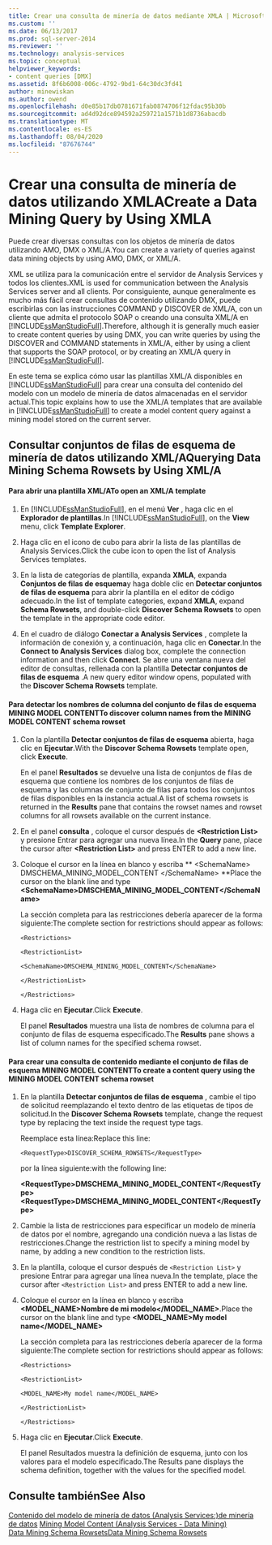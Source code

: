 ```yaml
---
title: Crear una consulta de minería de datos mediante XMLA | Microsoft Docs
ms.custom: ''
ms.date: 06/13/2017
ms.prod: sql-server-2014
ms.reviewer: ''
ms.technology: analysis-services
ms.topic: conceptual
helpviewer_keywords:
- content queries [DMX]
ms.assetid: 8f6b6008-006c-4792-9bd1-64c30dc3fd41
author: minewiskan
ms.author: owend
ms.openlocfilehash: d0e85b17db0781671fab0874706f12fdac95b30b
ms.sourcegitcommit: ad4d92dce894592a259721a1571b1d8736abacdb
ms.translationtype: MT
ms.contentlocale: es-ES
ms.lasthandoff: 08/04/2020
ms.locfileid: "87676744"
---
```

# <a name="create-a-data-mining-query-by-using-xmla"></a><span data-ttu-id="062a1-102">Crear una consulta de minería de datos utilizando XMLA</span><span class="sxs-lookup"><span data-stu-id="062a1-102">Create a Data Mining Query by Using XMLA</span></span>
  <span data-ttu-id="062a1-103">Puede crear diversas consultas con los objetos de minería de datos utilizando AMO, DMX o XML/A.</span><span class="sxs-lookup"><span data-stu-id="062a1-103">You can create a variety of queries against data mining objects by using AMO, DMX, or XML/A.</span></span>  
  
 <span data-ttu-id="062a1-104">XML se utiliza para la comunicación entre el servidor de Analysis Services y todos los clientes.</span><span class="sxs-lookup"><span data-stu-id="062a1-104">XML is used for communication between the Analysis Services server and all clients.</span></span> <span data-ttu-id="062a1-105">Por consiguiente, aunque generalmente es mucho más fácil crear consultas de contenido utilizando DMX, puede escribirlas con las instrucciones COMMAND y DISCOVER de XML/A, con un cliente que admita el protocolo SOAP o creando una consulta XML/A en [!INCLUDE[ssManStudioFull](../../includes/ssmanstudiofull-md.md)].</span><span class="sxs-lookup"><span data-stu-id="062a1-105">Therefore, although it is generally much easier to create content queries by using DMX, you can write queries by using the DISCOVER and COMMAND statements in XML/A, either by using a client that supports the SOAP protocol, or by creating an XML/A query in [!INCLUDE[ssManStudioFull](../../includes/ssmanstudiofull-md.md)].</span></span>  
  
 <span data-ttu-id="062a1-106">En este tema se explica cómo usar las plantillas XML/A disponibles en [!INCLUDE[ssManStudioFull](../../includes/ssmanstudiofull-md.md)] para crear una consulta del contenido del modelo con un modelo de minería de datos almacenadas en el servidor actual.</span><span class="sxs-lookup"><span data-stu-id="062a1-106">This topic explains how to use the XML/A templates that are available in [!INCLUDE[ssManStudioFull](../../includes/ssmanstudiofull-md.md)] to create a model content query against a mining model stored on the current server.</span></span>  
  
## <a name="querying-data-mining-schema-rowsets-by-using-xmla"></a><span data-ttu-id="062a1-107">Consultar conjuntos de filas de esquema de minería de datos utilizando XML/A</span><span class="sxs-lookup"><span data-stu-id="062a1-107">Querying Data Mining Schema Rowsets by Using XML/A</span></span>  
  
#### <a name="to-open-an-xmla-template"></a><span data-ttu-id="062a1-108">Para abrir una plantilla XML/A</span><span class="sxs-lookup"><span data-stu-id="062a1-108">To open an XML/A template</span></span>  
  
1.  <span data-ttu-id="062a1-109">En [!INCLUDE[ssManStudioFull](../../includes/ssmanstudiofull-md.md)], en el menú **Ver** , haga clic en el **Explorador de plantillas**.</span><span class="sxs-lookup"><span data-stu-id="062a1-109">In [!INCLUDE[ssManStudioFull](../../includes/ssmanstudiofull-md.md)], on the **View** menu, click **Template Explorer**.</span></span>  
  
2.  <span data-ttu-id="062a1-110">Haga clic en el icono de cubo para abrir la lista de las plantillas de Analysis Services.</span><span class="sxs-lookup"><span data-stu-id="062a1-110">Click the cube icon to open the list of Analysis Services templates.</span></span>  
  
3.  <span data-ttu-id="062a1-111">En la lista de categorías de plantilla, expanda **XMLA**, expanda **Conjuntos de filas de esquema**y haga doble clic en **Detectar conjuntos de filas de esquema** para abrir la plantilla en el editor de código adecuado.</span><span class="sxs-lookup"><span data-stu-id="062a1-111">In the list of template categories, expand **XMLA**, expand **Schema Rowsets**, and double-click **Discover Schema Rowsets** to open the template in the appropriate code editor.</span></span>  
  
4.  <span data-ttu-id="062a1-112">En el cuadro de diálogo **Conectar a Analysis Services** , complete la información de conexión y, a continuación, haga clic en **Conectar**.</span><span class="sxs-lookup"><span data-stu-id="062a1-112">In the **Connect to Analysis Services** dialog box, complete the connection information and then click **Connect**.</span></span> <span data-ttu-id="062a1-113">Se abre una ventana nueva del editor de consultas, rellenada con la plantilla **Detectar conjuntos de filas de esquema** .</span><span class="sxs-lookup"><span data-stu-id="062a1-113">A new query editor window opens, populated with the **Discover Schema Rowsets** template.</span></span>  
  
#### <a name="to-discover-column-names-from-the-mining-model-content-schema-rowset"></a><span data-ttu-id="062a1-114">Para detectar los nombres de columna del conjunto de filas de esquema MINING MODEL CONTENT</span><span class="sxs-lookup"><span data-stu-id="062a1-114">To discover column names from the MINING MODEL CONTENT schema rowset</span></span>  
  
1.  <span data-ttu-id="062a1-115">Con la plantilla **Detectar conjuntos de filas de esquema** abierta, haga clic en **Ejecutar**.</span><span class="sxs-lookup"><span data-stu-id="062a1-115">With the **Discover Schema Rowsets** template open, click **Execute**.</span></span>  
  
     <span data-ttu-id="062a1-116">En el panel **Resultados** se devuelve una lista de conjuntos de filas de esquema que contiene los nombres de los conjuntos de filas de esquema y las columnas de conjunto de filas para todos los conjuntos de filas disponibles en la instancia actual.</span><span class="sxs-lookup"><span data-stu-id="062a1-116">A list of schema rowsets is returned in the **Results** pane that contains the rowset names and rowset columns for all rowsets available on the current instance.</span></span>  
  
2.  <span data-ttu-id="062a1-117">En el panel **consulta** , coloque el cursor después de **\<Restriction List>** y presione Entrar para agregar una nueva línea.</span><span class="sxs-lookup"><span data-stu-id="062a1-117">In the **Query** pane, place the cursor after **\<Restriction List>** and press ENTER to add a new line.</span></span>  
  
3.  <span data-ttu-id="062a1-118">Coloque el cursor en la línea en blanco y escriba \*\* \<SchemaName> DMSCHEMA_MINING_MODEL_CONTENT \</SchemaName> \*\*</span><span class="sxs-lookup"><span data-stu-id="062a1-118">Place the cursor on the blank line and type **\<SchemaName>DMSCHEMA_MINING_MODEL_CONTENT\</SchemaName>**</span></span>  
  
     <span data-ttu-id="062a1-119">La sección completa para las restricciones debería aparecer de la forma siguiente:</span><span class="sxs-lookup"><span data-stu-id="062a1-119">The complete section for restrictions should appear as follows:</span></span>  
  
     `<Restrictions>`  
  
     `<RestrictionList>`  
  
     `<SchemaName>DMSCHEMA_MINING_MODEL_CONTENT</SchemaName>`  
  
     `</RestrictionList>`  
  
     `</Restrictions>`  
  
4.  <span data-ttu-id="062a1-120">Haga clic en **Ejecutar**.</span><span class="sxs-lookup"><span data-stu-id="062a1-120">Click **Execute**.</span></span>  
  
     <span data-ttu-id="062a1-121">El panel **Resultados** muestra una lista de nombres de columna para el conjunto de filas de esquema especificado.</span><span class="sxs-lookup"><span data-stu-id="062a1-121">The **Results** pane shows a list of column names for the specified schema rowset.</span></span>  
  
#### <a name="to-create-a-content-query-using-the-mining-model-content-schema-rowset"></a><span data-ttu-id="062a1-122">Para crear una consulta de contenido mediante el conjunto de filas de esquema MINING MODEL CONTENT</span><span class="sxs-lookup"><span data-stu-id="062a1-122">To create a content query using the MINING MODEL CONTENT schema rowset</span></span>  
  
1.  <span data-ttu-id="062a1-123">En la plantilla **Detectar conjuntos de filas de esquema** , cambie el tipo de solicitud reemplazando el texto dentro de las etiquetas de tipos de solicitud.</span><span class="sxs-lookup"><span data-stu-id="062a1-123">In the **Discover Schema Rowsets** template, change the request type by replacing the text inside the request type tags.</span></span>  
  
     <span data-ttu-id="062a1-124">Reemplace esta línea:</span><span class="sxs-lookup"><span data-stu-id="062a1-124">Replace this line:</span></span>  
  
     `<RequestType>DISCOVER_SCHEMA_ROWSETS</RequestType>`  
  
     <span data-ttu-id="062a1-125">por la línea siguiente:</span><span class="sxs-lookup"><span data-stu-id="062a1-125">with the following line:</span></span>  
  
     <span data-ttu-id="062a1-126">**\<RequestType>DMSCHEMA_MINING_MODEL_CONTENT\</RequestType>**</span><span class="sxs-lookup"><span data-stu-id="062a1-126">**\<RequestType>DMSCHEMA_MINING_MODEL_CONTENT\</RequestType>**</span></span>  
  
2.  <span data-ttu-id="062a1-127">Cambie la lista de restricciones para especificar un modelo de minería de datos por el nombre, agregando una condición nueva a las listas de restricciones.</span><span class="sxs-lookup"><span data-stu-id="062a1-127">Change the restriction list to specify a mining model by name, by adding a new condition to the restriction lists.</span></span>  
  
3.  <span data-ttu-id="062a1-128">En la plantilla, coloque el cursor después de `<Restriction List>` y presione Entrar para agregar una línea nueva.</span><span class="sxs-lookup"><span data-stu-id="062a1-128">In the template, place the cursor after `<Restriction List>` and press ENTER to add a new line.</span></span>  
  
4.  <span data-ttu-id="062a1-129">Coloque el cursor en la línea en blanco y escriba **<MODEL_NAME>Nombre de mi modelo</MODEL_NAME>**.</span><span class="sxs-lookup"><span data-stu-id="062a1-129">Place the cursor on the blank line and type **<MODEL_NAME>My model name</MODEL_NAME>**</span></span>  
  
     <span data-ttu-id="062a1-130">La sección completa para las restricciones debería aparecer de la forma siguiente:</span><span class="sxs-lookup"><span data-stu-id="062a1-130">The complete section for restrictions should appear as follows:</span></span>  
  
     `<Restrictions>`  
  
     `<RestrictionList>`  
  
     `<MODEL_NAME>My model name</MODEL_NAME>`  
  
     `</RestrictionList>`  
  
     `</Restrictions>`  
  
5.  <span data-ttu-id="062a1-131">Haga clic en **Ejecutar**.</span><span class="sxs-lookup"><span data-stu-id="062a1-131">Click **Execute**.</span></span>  
  
     <span data-ttu-id="062a1-132">El panel Resultados muestra la definición de esquema, junto con los valores para el modelo especificado.</span><span class="sxs-lookup"><span data-stu-id="062a1-132">The Results pane displays the schema definition, together with the values for the specified model.</span></span>  
  
## <a name="see-also"></a><span data-ttu-id="062a1-133">Consulte también</span><span class="sxs-lookup"><span data-stu-id="062a1-133">See Also</span></span>  
 <span data-ttu-id="062a1-134">[Contenido del modelo de minería de datos &#40;Analysis Services:&#41;de minería de datos](mining-model-content-analysis-services-data-mining.md) </span><span class="sxs-lookup"><span data-stu-id="062a1-134">[Mining Model Content &#40;Analysis Services - Data Mining&#41;](mining-model-content-analysis-services-data-mining.md) </span></span>  
 [<span data-ttu-id="062a1-135">Data Mining Schema Rowsets</span><span class="sxs-lookup"><span data-stu-id="062a1-135">Data Mining Schema Rowsets</span></span>](https://docs.microsoft.com/bi-reference/schema-rowsets/data-mining/data-mining-schema-rowsets) 
  
  
